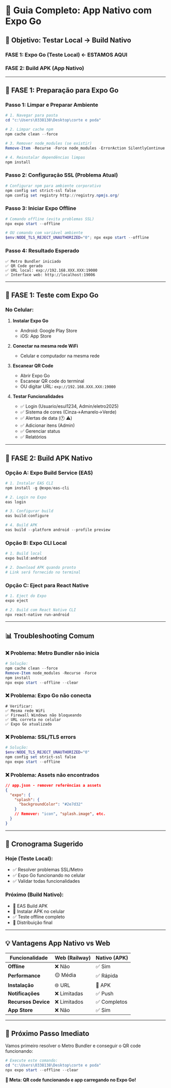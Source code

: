 # 📱 Guia Completo: App Nativo com Expo Go

## 🎯 **Objetivo: Testar Local → Build Nativo**

### **FASE 1: Expo Go (Teste Local)** ← ESTAMOS AQUI
### **FASE 2: Build APK (App Nativo)**

---

## 🔧 **FASE 1: Preparação para Expo Go**

### **Passo 1: Limpar e Preparar Ambiente**

```powershell
# 1. Navegar para pasta
cd "c:\Users\0338138\Desktop\corte e poda"

# 2. Limpar cache npm
npm cache clean --force

# 3. Remover node_modules (se existir)
Remove-Item -Recurse -Force node_modules -ErrorAction SilentlyContinue

# 4. Reinstalar dependências limpas
npm install
```

### **Passo 2: Configuração SSL (Problema Atual)**

```powershell
# Configurar npm para ambiente corporativo
npm config set strict-ssl false
npm config set registry http://registry.npmjs.org/
```

### **Passo 3: Iniciar Expo Offline**

```powershell
# Comando offline (evita problemas SSL)
npx expo start --offline

# OU comando com variável ambiente
$env:NODE_TLS_REJECT_UNAUTHORIZED="0"; npx expo start --offline
```

### **Passo 4: Resultado Esperado**

```
✅ Metro Bundler iniciado
✅ QR Code gerado
✅ URL local: exp://192.168.XXX.XXX:19000
✅ Interface web: http://localhost:19006
```

---

## 📱 **FASE 1: Teste com Expo Go**

### **No Celular:**

1. **Instalar Expo Go**
   - Android: Google Play Store
   - iOS: App Store

2. **Conectar na mesma rede WiFi**
   - Celular e computador na mesma rede

3. **Escanear QR Code**
   - Abrir Expo Go
   - Escanear QR code do terminal
   - OU digitar URL: `exp://192.168.XXX.XXX:19000`

4. **Testar Funcionalidades**
   - ✅ Login (Usuario/esul1234, Admin/eletro2025)
   - ✅ Sistema de cores (Cinza→Amarelo→Verde)
   - ✅ Alertas de data (🕐 ⚠️)
   - ✅ Adicionar itens (Admin)
   - ✅ Gerenciar status
   - ✅ Relatórios

---

## 🔨 **FASE 2: Build APK Nativo**

### **Opção A: Expo Build Service (EAS)**

```powershell
# 1. Instalar EAS CLI
npm install -g @expo/eas-cli

# 2. Login no Expo
eas login

# 3. Configurar build
eas build:configure

# 4. Build APK
eas build --platform android --profile preview
```

### **Opção B: Expo CLI Local**

```powershell
# 1. Build local
expo build:android

# 2. Download APK quando pronto
# Link será fornecido no terminal
```

### **Opção C: Eject para React Native**

```powershell
# 1. Eject do Expo
expo eject

# 2. Build com React Native CLI
npx react-native run-android
```

---

## 📊 **Troubleshooting Comum**

### **❌ Problema: Metro Bundler não inicia**
```powershell
# Solução:
npm cache clean --force
Remove-Item node_modules -Recurse -Force
npm install
npx expo start --offline --clear
```

### **❌ Problema: Expo Go não conecta**
```
# Verificar:
✅ Mesma rede WiFi
✅ Firewall Windows não bloqueando
✅ URL correta no celular
✅ Expo Go atualizado
```

### **❌ Problema: SSL/TLS errors**
```powershell
# Solução:
$env:NODE_TLS_REJECT_UNAUTHORIZED="0"
npm config set strict-ssl false
npx expo start --offline
```

### **❌ Problema: Assets não encontrados**
```json
// app.json - remover referências a assets
{
  "expo": {
    "splash": {
      "backgroundColor": "#2e7d32"
    }
    // Remover: "icon", "splash.image", etc.
  }
}
```

---

## 🎯 **Cronograma Sugerido**

### **Hoje (Teste Local):**
- ✅ Resolver problemas SSL/Metro
- ✅ Expo Go funcionando no celular
- ✅ Validar todas funcionalidades

### **Próximo (Build Nativo):**
- 🔨 EAS Build APK
- 📱 Instalar APK no celular
- ✅ Teste offline completo
- 🚀 Distribuição final

---

## 💡 **Vantagens App Nativo vs Web**

| Funcionalidade | Web (Railway) | Nativo (APK) |
|---|---|---|
| **Offline** | ❌ Não | ✅ Sim |
| **Performance** | 🟡 Média | ✅ Rápida |
| **Instalação** | 🌐 URL | 📱 APK |
| **Notificações** | ❌ Limitadas | ✅ Push |
| **Recursos Device** | ❌ Limitados | ✅ Completos |
| **App Store** | ❌ Não | ✅ Sim |

---

## 🚀 **Próximo Passo Imediato**

Vamos primeiro resolver o Metro Bundler e conseguir o QR code funcionando:

```powershell
# Execute este comando:
cd "c:\Users\0338138\Desktop\corte e poda"
npx expo start --offline --clear
```

**🎯 Meta: QR code funcionando e app carregando no Expo Go!**
